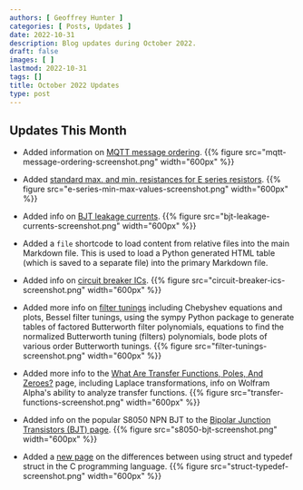 ```yaml
---
authors: [ Geoffrey Hunter ]
categories: [ Posts, Updates ]
date: 2022-10-31
description: Blog updates during October 2022.
draft: false
images: [ ]
lastmod: 2022-10-31
tags: []
title: October 2022 Updates
type: post
---
```


## Updates This Month

* Added information on [MQTT message ordering](/electronics/communication-protocols/mqtt-protocol/#message-ordering).
    {{% figure src="mqtt-message-ordering-screenshot.png" width="600px" %}}

* Added [standard max. and min. resistances for E series resistors](/electronics/components/resistors/#the-e-series).
    {{% figure src="e-series-min-max-values-screenshot.png" width="600px" %}}

* Added info on [BJT leakage currents](/electronics/components/transistors/bipolar-junction-transistors-bjts/#bjt-leakage-currents).
    {{% figure src="bjt-leakage-currents-screenshot.png" width="600px" %}}

* Added a `file` shortcode to load content from relative files into the main Markdown file. This is used to load a Python generated HTML table (which is saved to a separate file) into the primary Markdown file.

* Added info on [circuit breaker ICs](/electronics/circuit-design/load-switches/).
    {{% figure src="circuit-breaker-ics-screenshot.png" width="600px" %}}

* Added more info on [filter tunings](/electronics/circuit-design/analogue-filters/filter-tunings/) including Chebyshev equations and plots, Bessel filter tunings, using the sympy Python package to generate tables of factored Butterworth filter polynomials, equations to find the normalized Butterworth tuning (filters) polynomials, bode plots of various order Butterworth tunings.
    {{% figure src="filter-tunings-screenshot.png" width="600px" %}}

* Added more info to the [What Are Transfer Functions, Poles, And Zeroes?](/electronics/circuit-design/what-are-transfer-functions-poles-and-zeroes/) page, including Laplace transformations, info on Wolfram Alpha's ability to analyze transfer functions.
    {{% figure src="transfer-functions-screenshot.png" width="600px" %}}

* Added info on the popular S8050 NPN BJT to the [Bipolar Junction Transistors (BJT) page](/electronics/components/transistors/bipolar-junction-transistors-bjts/#s8050).
    {{% figure src="s8050-bjt-screenshot.png" width="600px" %}}

* Added a [new page](/programming/languages/c/the-confusing-differences-between-struct-and-typedef-struct/) on the differences between using struct and typedef struct in the C programming language.
    {{% figure src="struct-typedef-screenshot.png" width="600px" %}}
